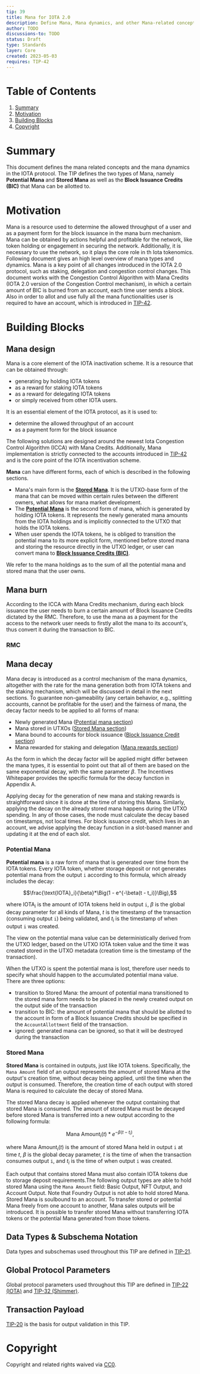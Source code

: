```yaml
---
tip: 39
title: Mana for IOTA 2.0
description: Define Mana, Mana dynamics, and other Mana-related concepts in the IOTA 2.0 protocol
author: TODO
discussions-to: TODO
status: Draft
type: Standards
layer: Core
created: 2023-05-03
requires: TIP-42
---
```


# Table of Contents

1. [Summary](#summary)
2. [Motivation](#motivation)
3. [Building Blocks](#building-blocks)
4. [Copyright](#copyright)

# Summary
This document defines the mana related concepts and the mana dynamics in the IOTA protocol.
The TIP defines the two types of Mana, namely **Potential Mana** and **Stored Mana** as well as the **Block Issuance Credits (BIC)** that Mana can be allotted to.

# Motivation
Mana is a resource used to determine the allowed throughput of a user and as a payment form for the block issuance in the mana burn mechanism.
Mana can be obtained by actions helpful and profitable for the network, like token holding or engagement in securing the network. Additionally, it is necessary to use the network, so it plays the core role in th Iota tokenomics. Following document gives an high level overview of mana types and dynamics. Mana is a key point of all changes introduced in the IOTA 2.0 protocol, such as staking, delegation and congestion control changes. This document works with the Congestion Control Algorithm with Mana Credits (IOTA 2.0 version of the Congestion Control mechanism), in which a certain amount of BIC is burned from an account, each time user sends a block. Also in order to allot and use fully all the mana functionalities user is required to have an account, which is introduced in [TIP-42](../TIP-0042/tip-0042.md).

# Building Blocks

## Mana design
Mana is a core element of the IOTA inactivation scheme. It is a resource that can be obtained through:
 * generating by holding IOTA tokens
 * as a reward for staking IOTA tokens
 * as a reward for delegating IOTA tokens
 * or simply received from other IOTA users.

It is an essential element of the IOTA protocol, as it is used to:
 * determine the allowed throughput of an account
 * as a payment form for the block issuance

The following solutions are designed around the newest Iota Congestion Control Algorithm (ICCA) with Mana Credits.
Additionally, Mana implementation is strictly connected to the accounts introduced in [TIP-42](../TIP-0042/tip-0042.md) and is the core point of the IOTA incentivation scheme.

**Mana** can have different forms,  each of which is described in the following sections.

* Mana's main form is the [**Stored Mana**](#stored-mana). It is the UTXO-base form of the mana that can be moved within certain rules between the different owners, what allows for mana market development.
* The [**Potential Mana**](#potential-mana) is the second form of mana, which is generated by holding IOTA tokens. It represents the newly generated mana amounts from the IOTA holdings and is implicitly connected to the UTXO that holds the IOTA tokens.
* When user spends the IOTA tokens, he is obliged to transition the potential mana to its more explicit form, mentioned before stored mana and storing the resource directly in the UTXO ledger, or user can convert mana to [**Block Issuance Credits (BIC)**](#block-issuance-credit-bic).

We refer to the mana holdings as to the sum of all the potential mana and stored mana that the user owns. 

## Mana burn
According to the ICCA with Mana Credits mechanism, during each block issuance the user needs to burn a certain amount of Block Issuance Credits dictated by the RMC.
Therefore, to use the mana as a payment for the access to the network user needs to firstly allot the mana to its account's, thus convert it during the transaction to BIC.

### RMC

## Mana decay
Mana decay is introduced as a control mechanism of the mana dynamics, altogether with the rate for the mana generation both from IOTA tokens and the staking mechanism, which will be discussed in detail in the next sections.
To guarantee non-gameability (any certain behavior, e.g., splitting accounts, cannot be profitable for the user) and the fairness of mana, the decay factor needs to be applied to all forms of mana:

- Newly generated Mana ([Potential mana section](#Potential-Mana))
- Mana stored in UTXOs ([Stored Mana section](#Stored-Mana))
- Mana bound to accounts for block issuance ([Block Issuance Credit section](#Block-Issuance-Credit-BIC))
- Mana rewarded for staking and delegation ([Mana rewards section](#Mana-rewards))

As the form in which the decay factor will be applied might differ between the mana types, it is essential to point out that all of them are based on the same exponential decay, with the same parameter $\beta$. The Incentives Whitepaper provides the specific formula for the decay function in Appendix A.

Applying decay for the generation of new mana and staking rewards is straightforward since it is done at the time of storing this Mana. Similarly, applying the decay on the already stored mana happens during the UTXO spending. In any of those cases, the node must calculate the decay based on timestamps, not local times. For block issuance credit, which lives in an account, we advise applying the decay function in a slot-based manner and updating it at the end of each slot.


### Potential Mana
**Potential mana** is a raw form of mana that is generated over time from the IOTA tokens. Every IOTA token, whether storage deposit or not generates potential mana from the output `i` according to this formula, which already includes the decay:

```math
\frac{\text{IOTA}_i}{\beta}*\Big(1 - e^{-\beta(t - t_i)}\Big),
```
where $\text{IOTA}_i$ is the amount of IOTA tokens held in output `i`, $\beta$ is the global decay parameter for all kinds of Mana, $t$ is the timestamp of the transaction (consuming output `i`) being validated, and $t_i$ is the timestamp of when output `i` was created.

The view on the potential mana value can be deterministically derived from the UTXO ledger, based on the UTXO IOTA token value and the time it was created stored in the UTXO metadata (creation time is the timestamp of the transaction).

When the UTXO is spent the potential mana is lost, therefore user needs to specify what should happen to the accumulated potential mana value. There are three options:
 - transition to Stored Mana:
  the amount of potential mana transitioned to the stored mana form needs to be placed in the newly created output on the output side of the transaction
 - transition to BIC:
 the amount of potential mana that should be allotted to the account in form of a Block Issuance Credits should be specified in the `AccountAllottment` field of the transaction.
 - ignored:
 generated mana can be ignored, so that it will be destroyed during the transaction

### Stored Mana

**Stored Mana** is contained in outputs, just like IOTA tokens. Specifically, the `Mana Amount` field of an output represents the amount of stored Mana at the output's creation time, without decay being applied, until the time when the output is consumed. Therefore, the creation time of each output with stored Mana is required to calculate the decay of stored Mana.

The stored Mana decay is applied whenever the output containing that stored Mana is consumed. The amount of stored Mana must be decayed before stored Mana is transferred into a new output according to the following formula:

```math
\text{Mana Amount}_i(t) * e^{-\beta(t - t_i)},
```

where $\text{Mana Amount}_i(t)$ is the amount of stored Mana held in output `i` at time $t$, $\beta$ is the global decay parameter, $t$ is the time of when the transaction consumes output `i`, and $t_i$ is the time of when output `i` was created.

Each output that contains stored Mana must also contain IOTA tokens due to storage deposit requirements.The following output types are able to hold stored Mana using the `Mana Amount` field: Basic Output, NFT Output, and Account Output. Note that Foundry Output is not able to hold stored Mana. Stored Mana is soulbound to an account. To transfer stored or potential Mana freely from one account to another, Mana sales outputs will be introduced. It is possible to transfer stored Mana without transferring IOTA tokens or the potential Mana generated from those tokens.

## Data Types & Subschema Notation

Data types and subschemas used throughout this TIP are defined in [TIP-21](../TIP-0021/tip-0021.md).

## Global Protocol Parameters

Global protocol parameters used throughout this TIP are defined in [TIP-22 (IOTA)](../TIP-0022/tip-0022.md) and [TIP-32 (Shimmer)](../TIP-0032/tip-0032.md).

## Transaction Payload

[TIP-20](../TIP-0020/tip-0020.md) is the basis for output validation in this TIP.

# Copyright

Copyright and related rights waived via [CC0](https://creativecommons.org/publicdomain/zero/1.0/).
